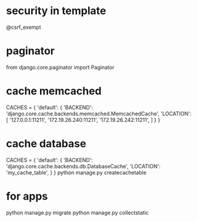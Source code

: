 # security in template
@csrf_exempt

# paginator
from django.core.paginator import Paginator

# cache memcached
CACHES = {
    'default': {
        'BACKEND': 'django.core.cache.backends.memcached.MemcachedCache',
        'LOCATION': [
            '127.0.0.1:11211',
            '172.19.26.240:11211',
            '172.19.26.242:11211',
        ]
    }
}

# cache database
CACHES = {
    'default': {
        'BACKEND': 'django.core.cache.backends.db.DatabaseCache',
        'LOCATION': 'my_cache_table',
    }
}
python manage.py createcachetable


# for apps
python manage.py migrate
python manage.py collectstatic

